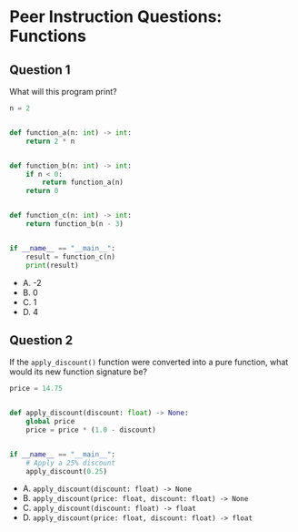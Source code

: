 # Peer Instruction Questions: Functions

## Question 1

What will this program print?

```python
n = 2


def function_a(n: int) -> int:
    return 2 * n


def function_b(n: int) -> int:
    if n < 0:
        return function_a(n)
    return 0


def function_c(n: int) -> int:
    return function_b(n - 3)


if __name__ == "__main__":
    result = function_c(n)
    print(result)
```

- A. -2
- B. 0
- C. 1
- D. 4

## Question 2

If the `apply_discount()` function were converted into a pure function, what would its new function signature be?

```python
price = 14.75


def apply_discount(discount: float) -> None:
    global price
    price = price * (1.0 - discount)


if __name__ == "__main__":
    # Apply a 25% discount
    apply_discount(0.25)
```

- A. `apply_discount(discount: float) -> None`
- B. `apply_discount(price: float, discount: float) -> None`
- C. `apply_discount(discount: float) -> float`
- D. `apply_discount(price: float, discount: float) -> float`

